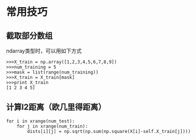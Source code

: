 # 常用技巧

## 截取部分数组

ndarray类型时，可以用如下方式

```
>>>X_train = np.array([1,2,3,4,5,6,7,8,9])
>>>num_training = 5
>>>mask = list(range(num_training))
>>>X_train = X_train[mask]
>>>print X_train
[1 2 3 4 5]
```

## 计算l2距离（欧几里得距离）

```
for i in xrange(num_test):
    for j in xrange(num_train):
        dists[i][j] = np.sqrt(np.sum(np.square(X[i]-self.X_train[j])))
```
